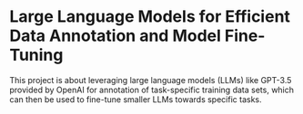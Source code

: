 # Large Language Models for Efficient Data Annotation and Model Fine-Tuning

This project is about leveraging large language models (LLMs) like GPT-3.5 provided by OpenAI for annotation of task-specific training data sets, which can then be used to fine-tune smaller LLMs towards specific tasks.

